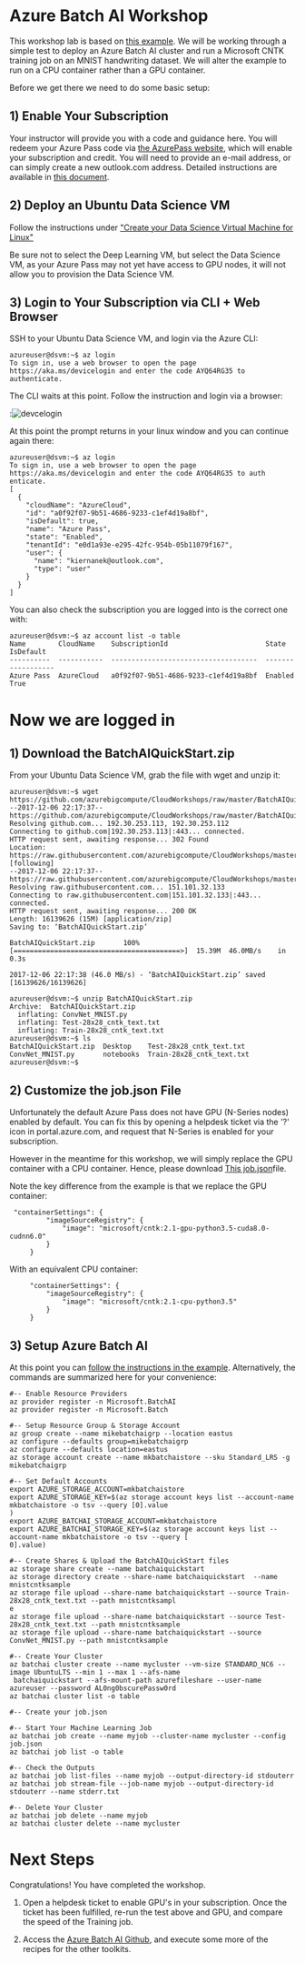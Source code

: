 # Azure Batch AI Workshop

This workshop lab is based on <a href="https://docs.microsoft.com/en-us/azure/batch-ai/">this example</a>. We will be working through a simple test to deploy an Azure Batch AI cluster and run a Microsoft CNTK training job on an MNIST handwriting dataset. We will alter the example to run on a CPU container rather than a GPU container. 

Before we get there we need to do some basic setup: 

## 1) Enable Your Subscription

Your instructor will provide you with a code and guidance here. You will redeem your Azure Pass code via <a href="https://www.microsoftazurepass.com/">the AzurePass website</a>, which will enable your subscription and credit. You will need to provide an e-mail address, or can simply create a new outlook.com address. Detailed instructions are available in <a href=ActivateAzurePass.pdf>this document</a>.

## 2) Deploy an Ubuntu Data Science VM

Follow the instructions under <a href="https://docs.microsoft.com/en-us/azure/machine-learning/data-science-virtual-machine/dsvm-ubuntu-intro">"Create your Data Science Virtual Machine for Linux"</a>

Be sure not to select the Deep Learning VM, but select the Data Science VM, as your Azure Pass may not yet have access to GPU nodes, it will not allow you to provision the Data Science VM. 

## 3) Login to Your Subscription via CLI + Web Browser

SSH to your Ubuntu Data Science VM, and login via the Azure CLI: 

```
azureuser@dsvm:~$ az login
To sign in, use a web browser to open the page https://aka.ms/devicelogin and enter the code AYQ64RG35 to authenticate.
```

The CLI waits at this point. Follow the instruction and login via a browser:

:![devcelogin](images/devicelogin.PNG)

At this point the prompt returns in your linux window and you can continue again there: 
```
azureuser@dsvm:~$ az login
To sign in, use a web browser to open the page https://aka.ms/devicelogin and enter the code AYQ64RG35 to auth
enticate.
[
  {
    "cloudName": "AzureCloud",
    "id": "a0f92f07-9b51-4686-9233-c1ef4d19a8bf",
    "isDefault": true,
    "name": "Azure Pass",
    "state": "Enabled",
    "tenantId": "e0d1a93e-e295-42fc-954b-05b11079f167",
    "user": {
      "name": "kiernanek@outlook.com",
      "type": "user"
    }
  }
]
```
You can also check the subscription you are logged into is the correct one with:
```
azureuser@dsvm:~$ az account list -o table
Name        CloudName    SubscriptionId                        State    IsDefault
----------  -----------  ------------------------------------  -------  -----------
Azure Pass  AzureCloud   a0f92f07-9b51-4686-9233-c1ef4d19a8bf  Enabled  True
```

# Now we are logged in

## 1) Download the BatchAIQuickStart.zip

From your Ubuntu Data Science VM, grab the file with wget and unzip it: 

```
azureuser@dsvm:~$ wget https://github.com/azurebigcompute/CloudWorkshops/raw/master/BatchAIQuickStart.zip
--2017-12-06 22:17:37--  https://github.com/azurebigcompute/CloudWorkshops/raw/master/BatchAIQuickStart.zip
Resolving github.com... 192.30.253.113, 192.30.253.112
Connecting to github.com|192.30.253.113|:443... connected.
HTTP request sent, awaiting response... 302 Found
Location: https://raw.githubusercontent.com/azurebigcompute/CloudWorkshops/master/BatchAIQuickStart.zip [following]
--2017-12-06 22:17:37--  https://raw.githubusercontent.com/azurebigcompute/CloudWorkshops/master/BatchAIQuickStart.zip
Resolving raw.githubusercontent.com... 151.101.32.133
Connecting to raw.githubusercontent.com|151.101.32.133|:443... connected.
HTTP request sent, awaiting response... 200 OK
Length: 16139626 (15M) [application/zip]
Saving to: ‘BatchAIQuickStart.zip’

BatchAIQuickStart.zip       100%[=========================================>]  15.39M  46.0MB/s    in 0.3s

2017-12-06 22:17:38 (46.0 MB/s) - ‘BatchAIQuickStart.zip’ saved [16139626/16139626]

azureuser@dsvm:~$ unzip BatchAIQuickStart.zip
Archive:  BatchAIQuickStart.zip
  inflating: ConvNet_MNIST.py
  inflating: Test-28x28_cntk_text.txt
  inflating: Train-28x28_cntk_text.txt
azureuser@dsvm:~$ ls
BatchAIQuickStart.zip  Desktop    Test-28x28_cntk_text.txt
ConvNet_MNIST.py       notebooks  Train-28x28_cntk_text.txt
azureuser@dsvm:~$
```

## 2) Customize the job.json File

Unfortunately the default Azure Pass does not have GPU (N-Series nodes) enabled by default. You can fix this by opening a helpdesk ticket via the '?' icon in portal.azure.com, and request that N-Series is enabled for your subscription. 

However in the meantime for this workshop, we will simply replace the GPU container with a CPU container. Hence, please download <a href="job.json">This job.json</a>file. 

Note the key difference from the example is that we replace the GPU container:
```
 "containerSettings": {
         "imageSourceRegistry": {
             "image": "microsoft/cntk:2.1-gpu-python3.5-cuda8.0-cudnn6.0"
         }
     }
```
With an equivalent CPU container: 
```
     "containerSettings": {
         "imageSourceRegistry": {
             "image": "microsoft/cntk:2.1-cpu-python3.5"
         }
     }
```

## 3) Setup Azure Batch AI

At this point you can <a href="https://docs.microsoft.com/en-us/azure/batch-ai/quickstart-cli">follow the instructions in the example</a>. Alternatively, the commands are summarized here for your convenience:

```
#-- Enable Resource Providers
az provider register -n Microsoft.BatchAI
az provider register -n Microsoft.Batch

#-- Setup Resource Group & Storage Account
az group create --name mikebatchaigrp --location eastus
az configure --defaults group=mikebatchaigrp
az configure --defaults location=eastus
az storage account create --name mkbatchaistore --sku Standard_LRS -g mikebatchaigrp

#-- Set Default Accounts
export AZURE_STORAGE_ACCOUNT=mkbatchaistore
export AZURE_STORAGE_KEY=$(az storage account keys list --account-name mkbatchaistore -o tsv --query [0].value
)
export AZURE_BATCHAI_STORAGE_ACCOUNT=mkbatchaistore
export AZURE_BATCHAI_STORAGE_KEY=$(az storage account keys list --account-name mkbatchaistore -o tsv --query [
0].value)

#-- Create Shares & Upload the BatchAIQuickStart files
az storage share create --name batchaiquickstart
az storage directory create --share-name batchaiquickstart  --name mnistcntksample
az storage file upload --share-name batchaiquickstart --source Train-28x28_cntk_text.txt --path mnistcntksampl
e
az storage file upload --share-name batchaiquickstart --source Test-28x28_cntk_text.txt --path mnistcntksample
az storage file upload --share-name batchaiquickstart --source ConvNet_MNIST.py --path mnistcntksample

#-- Create Your Cluster
az batchai cluster create --name mycluster --vm-size STANDARD_NC6 --image UbuntuLTS --min 1 --max 1 --afs-name
 batchaiquickstart --afs-mount-path azurefileshare --user-name azureuser --password AL0ng0bscurePassw0rd
az batchai cluster list -o table

#-- Create your job.json

#-- Start Your Machine Learning Job
az batchai job create --name myjob --cluster-name mycluster --config job.json
az batchai job list -o table

#-- Check the Outputs
az batchai job list-files --name myjob --output-directory-id stdouterr
az batchai job stream-file --job-name myjob --output-directory-id stdouterr --name stderr.txt

#-- Delete Your Cluster
az batchai job delete --name myjob
az batchai cluster delete --name mycluster
```

# Next Steps

Congratulations! You have completed the workshop. 

1) Open a helpdesk ticket to enable GPU's in your subscription. Once the ticket has been fulfilled, re-run the test above and GPU, and compare the speed of the Training job. 

2) Access the <a href="https://github.com/Azure/BatchAI">Azure Batch AI Github</a>, and execute some more of the recipes for the other toolkits. 
